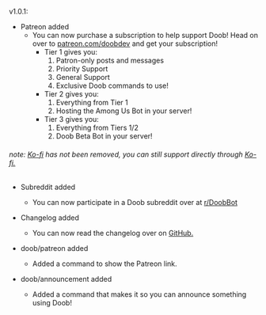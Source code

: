 v1.0.1:
* Patreon added
    - You can now purchase a subscription to help support Doob! Head on over to [patreon.com/doobdev](https://patreon.com/doobdev) and get your subscription!
        - Tier 1 gives you:
            1. Patron-only posts and messages
            2. Priority Support
            3. General Support
            4. Exclusive Doob commands to use!
        - Tier 2 gives you:
            1. Everything from Tier 1
            2. Hosting the Among Us Bot in your server!
        - Tier 3 gives you:
            1. Everything from Tiers 1/2
            2. Doob Beta Bot in your server!

###### note: [Ko-fi](https://ko-fi.com/mmatt) has not been removed, you can still support directly through [Ko-fi.](https://ko-fi.com/mmatt)

* Subreddit added
    - You can now participate in a Doob subreddit over at [r/DoobBot](https://reddit.com/r/doobbot)

* Changelog added
    - You can now read the changelog over on [GitHub.](https://github.com/doobdev/doob/blob/master/CHANGELOG.md)

* doob/patreon added
    - Added a command to show the Patreon link.

* doob/announcement added
    - Added a command that makes it so you can announce something using Doob!